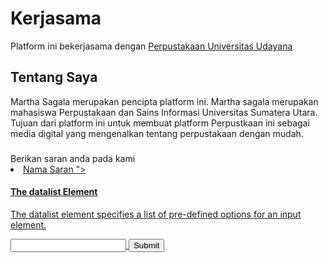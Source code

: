 <html></html>
<Perpustakaan pribadi Martha Sagala>
<head></head>
<h1>Kerjasama</h1>
      <p>Platform ini bekerjasama dengan <a href="https://e-perpus.unud.ac.id/" target="_blank">Perpustakaan Universitas Udayana</a></p>
<h2>Tentang Saya</h2>Martha Sagala merupakan pencipta platform ini. Martha sagala merupakan mahasiswa Perpustakaan dan Sains Informasi Universitas Sumatera Utara. Tujuan dari platform ini untuk membuat platform Perpustkaan ini sebagai media digital yang mengenalkan tentang perpustakaan dengan mudah. 
<h3><a href="home"Saran ></a></a> </h3>Berikan saran anda pada kami
<li><a href="home"
      <table>
  <tr>
    <th>Nama</th>
    <th>Saran</th>
  </tr>
  <tr>
    <td></td>
    <td></td>
  </tr>
</table>"></li>
<html>
<body>

<h4>The datalist Element</h4>
<p>The datalist element specifies a list of pre-defined options for an input element.</p>

<form action="/action_page.php">
<input list="browsers" name="browser">
<datalist id="browsers">
<option value="Internet Explorer">
<option value="Firefox">
<option value="Chrome">
<option value="Opera">
<option value="Safari">
</datalist>
<input type="submit">
</form>

</body>
</html>
